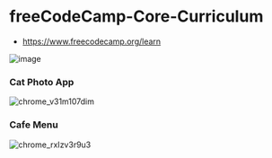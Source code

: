 # freeCodeCamp-Core-Curriculum
- https://www.freecodecamp.org/learn

![image](https://github.com/user-attachments/assets/56fa208b-9799-4d2d-b0db-fd33ccaa8e80)

### Cat Photo App
![chrome_v31m107dim](https://github.com/user-attachments/assets/ee5a29ba-f706-438c-9608-a42bf5d99fff)

### Cafe Menu
![chrome_rxIzv3r9u3](https://github.com/user-attachments/assets/cc7c38ef-ecbd-4f1b-b1a7-c77ffb6ae14a)
